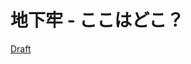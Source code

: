 # 地下牢 - ここはどこ？
[Draft][url_draft]

[url_draft]: https://gamedev2022a.notion.site/f7af81d780d846c98a7016a066506279